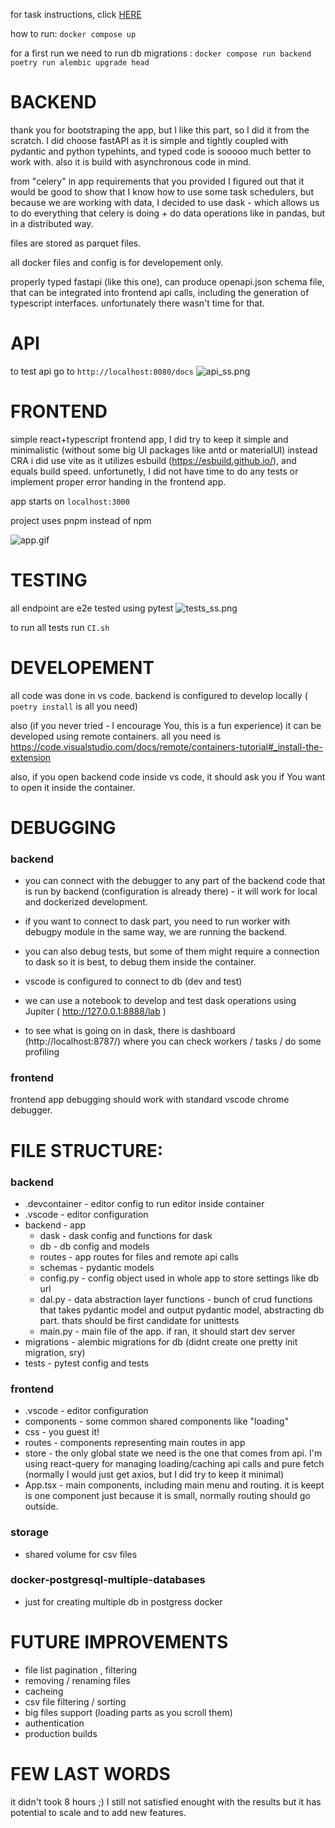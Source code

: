 
for task instructions, click [HERE](instructions.md)

how to run:
```docker compose up```

for a first run we need to run db migrations : 
```docker compose run backend poetry run alembic upgrade head```

# BACKEND

 thank you for bootstraping the app, but I like this part, so I did it from the scratch. 
 I did choose fastAPI as it is simple and tightly coupled with pydantic and python typehints,
 and typed code is sooooo much better to work with.
 also it is build with asynchronous code in mind.

from "celery" in app requirements that you provided I figured out that it would be good to show that I know how to use some task schedulers, but because we are working with data, I decided to use dask - which allows us to do everything that celery is doing + do data operations like in pandas, but in a distributed way.


 files are stored as parquet files.

 all docker files and config is for developement only. 

properly typed fastapi (like this one), can produce openapi.json schema file, that can be integrated into frontend api calls, including the generation of typescript interfaces. unfortunately there wasn't time for that.

 # API
 to test api go to ```http://localhost:8080/docs```
![api_ss.png](api_ss.png)


# FRONTEND
simple react+typescript frontend app, I did try to keep it simple and minimalistic (without some big UI packages like antd or materialUI) 
instead CRA i did use vite as it utilizes esbuild (https://esbuild.github.io/), and equals build speed.
unfortunetly, I did not have time to do any tests or implement proper error handing in the frontend app.

app starts on ```localhost:3000```

project uses pnpm instead of npm

![app.gif](app.gif)

# TESTING
all endpoint are e2e tested using pytest
![tests_ss.png](tests_ss.png)

to run all tests run ```CI.sh```

# DEVELOPEMENT
all code was done in vs code. 
backend is configured to develop locally ( ```poetry install``` is all you need)

also (if you never tried - I encourage You, this is a fun experience) it can be developed using remote containers. 
all you need is https://code.visualstudio.com/docs/remote/containers-tutorial#_install-the-extension

also, if you open backend code inside vs code, it should ask you if You want to open it inside the container. 

# DEBUGGING
### backend
 *  you can connect with the debugger to any part of the backend code that is run by backend (configuration is already there) - it will work for local and dockerized development.

 * if you want to connect to dask part, you need to run worker with debugpy module in the same way, we are running the backend.

 * you can also debug tests, but some of them might require a connection to dask so it is best, to debug them inside the container.

 * vscode is configured to connect to db (dev and test)
* we can use a notebook to develop and test dask operations using Jupiter ( http://127.0.0.1:8888/lab )
* to see what is going on in dask, there is dashboard (http://localhost:8787/) where you can check workers / tasks / do some profiling



### frontend
 frontend app debugging should work with standard vscode chrome debugger.


# FILE STRUCTURE:
### backend
* .devcontainer - editor config to run editor inside container
* .vscode - editor configuration
* backend - app
    *   dask - dask config and functions for dask
    *   db  -   db config and models
    *   routes - app routes for files and remote api calls
    *   schemas - pydantic models
    *   config.py - config object used in whole app to store settings like db url
    *   dal.py - data abstraction layer functions - bunch of crud functions that takes pydantic model and output pydantic model, abstracting db part. thats should be first candidate for unittests
    * main.py - main file of the app. if ran, it should start dev server 
* migrations - alembic migrations for db (didnt create one pretty init migration, sry)
* tests - pytest config and tests 


### frontend
 * .vscode - editor configuration
 * components - some common shared components like "loading"
 * css - you guest it!
 * routes - components representing main routes in app
 * store - the only global state we need is the one that comes from api. I'm using react-query for managing loading/caching api calls and pure fetch (normally I would just get axios, but I did try to keep it minimal)
 * App.tsx - main components, including main menu and routing. it is keept is one component just because it is small, normally routing should go outside.

### storage
 * shared volume for csv files
### docker-postgresql-multiple-databases
* just for creating multiple db in postgress docker


# FUTURE IMPROVEMENTS

- file list pagination , filtering
- removing / renaming files
- cacheing
- csv file filtering / sorting 
- big files support (loading parts as you scroll them)
- authentication
- production builds


# FEW LAST WORDS
it didn't took 8 hours ;) I still not satisfied enought with the results but it has potential to scale and to add new features. 

